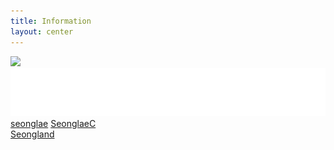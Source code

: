 ```yaml
---
title: Information
layout: center
---
```




<div class="grid w-40 mx-auto mb-10">
<img src="https://storage.googleapis.com/seonglae/photo/personal/2022/round/far.png" class="rounded-full"/>
</div>

<img src="https://github.com/seonglae/seonglae/raw/release/seongland.gif" class="my-5 w-100"/>

<div class="my-10 grid grid-cols-[40px,1fr] w-min gap-y-4 mx-auto">
  <radix-icons-github-logo class="opacity-50"/>
  <span><a href="https://github.com/seonglae" target="_blank">seonglae</a></span>
  <radix-icons-twitter-logo class="opacity-50"/>
  <span><a href="https://twitter.com/seonglaeC" target="_blank">SeonglaeC</a></span>
  <radix-icons-notion-logo class="opacity-50"/>
  <div><a href="https://doc.seongland.com" target="_blank">Seongland</a></div>
</div>

<!--
sadsad
-->
